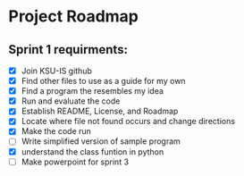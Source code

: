 # Project Roadmap

## Sprint 1 requirments:

- [x] Join KSU-IS github 
- [x] Find other files to use as a guide for my own
- [x] Find a program the resembles my idea
- [x] Run and evaluate the code
- [x] Establish README, License, and Roadmap
- [x] Locate where file not found occurs and change directions
- [x] Make the code run
- [ ] Write simplified version of sample program
- [x] understand the class funtion in python
- [ ] Make powerpoint for sprint 3
